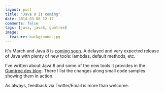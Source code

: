 ```yaml
---
layout: post
title: "Java 8 is coming"
date: 2014-03-08 12:17
comments: false
tags: [java, java8, gumtree]
image:
  feature: background.jpg
---
```


It's March and Java 8 is [coming soon](https://blogs.oracle.com/java/entry/java_se_8_schedule). A delayed and very expected release of Java with plenty of new tools: lambdas, default methods, etc.

<!-- more -->

I've written about Java 8 and some of the new tools it provides in the [Gumtree dev blog](http://www.gumtree.com/devteam/2014-03-05-java-8-is-coming.html). There I list the changes along small code samples showing them in action. 

As always, feedback via Twitter/Email is more than welcome.